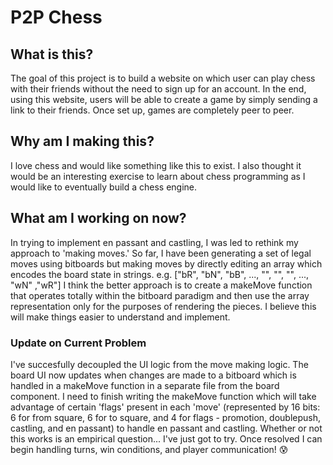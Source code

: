 # P2P Chess
## What is this?
The goal of this project is to build a website on which user can play chess with their friends without the need to sign up for an account. In the end, using this website, users will be able to create a game by simply sending a link to their friends. Once set up, games are completely peer to peer. 
## Why am I making this?
I love chess and would like something like this to exist. I also thought it would be an interesting exercise to learn about chess programming as I would like to eventually build a chess engine. 
## What am I working on now?
In trying to implement en passant and castling, I was led to rethink my approach to 'making moves.' So far, I have been generating a set of legal moves using bitboards but making moves by directly editing an array which encodes the board state in strings. e.g. ["bR", "bN", "bB", ..., "", "", "", ..., "wN" ,"wR"] I think the better approach is to create a makeMove function that operates totally within the bitboard paradigm and then use the array representation only for the purposes of rendering the pieces. I believe this will make things easier to understand and implement.
### Update on Current Problem
I've succesfully decoupled the UI logic from the move making logic. The board UI now updates when changes are made to a bitboard which is handled in a makeMove function in a separate file from the board component. I need to finish writing the makeMove function which will take advantage of certain 'flags' present in each 'move' (represented by 16 bits: 6 for from square, 6 for to square, and 4 for flags - promotion, doublepush, castling, and en passant) to handle en passant and castling. Whether or not this works is an empirical question... I've just got to try. Once resolved I can begin handling turns, win conditions, and player communication! 😰
